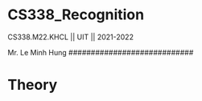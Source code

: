 # CS338_Recognition
CS338.M22.KHCL  ||  UIT   ||  2021-2022

Mr. Le Minh Hung
############################
# Theory
